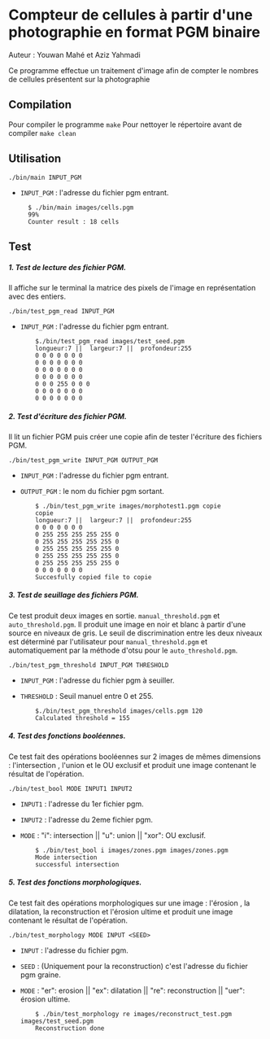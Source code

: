 # Compteur de cellules à partir d'une photographie en format PGM binaire

Auteur : Youwan Mahé et Aziz Yahmadi

Ce programme effectue un traitement d'image afin de compter le nombres de cellules présentent sur la photographie

## Compilation

Pour compiler le programme
`make`
Pour nettoyer le répertoire avant de compiler
`make clean`
## Utilisation

`./bin/main INPUT_PGM`

- `INPUT_PGM` : l'adresse du fichier pgm entrant.

        $ ./bin/main images/cells.pgm
        99%
        Counter result : 18 cells
## Test
##### 1. Test de lecture des fichier PGM.
Il affiche sur le terminal la matrice des pixels de l'image en représentation avec des entiers.

  `./bin/test_pgm_read INPUT_PGM`

  - `INPUT_PGM` : l'adresse du fichier pgm entrant.

            $./bin/test_pgm_read images/test_seed.pgm
            longueur:7 ||  largeur:7 ||  profondeur:255
            0 0 0 0 0 0 0
            0 0 0 0 0 0 0
            0 0 0 0 0 0 0
            0 0 0 0 0 0 0
            0 0 0 255 0 0 0
            0 0 0 0 0 0 0
            0 0 0 0 0 0 0

##### 2. Test d'écriture des fichier PGM.
Il lit un fichier PGM puis créer une copie afin de tester l'écriture des fichiers PGM.

  `./bin/test_pgm_write INPUT_PGM OUTPUT_PGM`

  - `INPUT_PGM` : l'adresse du fichier pgm entrant.
  - `OUTPUT_PGM` : le nom du fichier pgm sortant.

            $ ./bin/test_pgm_write images/morphotest1.pgm copie
            copie
            longueur:7 ||  largeur:7 ||  profondeur:255
            0 0 0 0 0 0 0
            0 255 255 255 255 255 0
            0 255 255 255 255 255 0
            0 255 255 255 255 255 0
            0 255 255 255 255 255 0
            0 255 255 255 255 255 0
            0 0 0 0 0 0 0
            Succesfully copied file to copie

##### 3. Test de seuillage des fichiers PGM.
Ce test produit deux images en sortie. `manual_threshold.pgm` et `auto_threshold.pgm`. Il produit une image en noir et blanc à partir d'une source en niveaux de gris. Le seuil de discrimination entre les deux niveaux est déterminé par l'utilisateur pour `manual_threshold.pgm` et automatiquement par la méthode d'otsu pour le `auto_threshold.pgm`.

  `./bin/test_pgm_threshold INPUT_PGM THRESHOLD`

  - `INPUT_PGM` : l'adresse du fichier pgm à seuiller.
  - `THRESHOLD` : Seuil manuel entre 0 et 255.

            $./bin/test_pgm_threshold images/cells.pgm 120
            Calculated threshold = 155

##### 4. Test des fonctions booléennes.
Ce test fait des opérations booléennes sur 2 images de mêmes dimensions : l'intersection , l'union et le OU exclusif et produit une image contenant le résultat de l'opération.

  `./bin/test_bool MODE INPUT1 INPUT2`

  - `INPUT1` : l'adresse du 1er fichier pgm.
  - `INPUT2` : l'adresse du 2eme fichier pgm.
  - `MODE` : "i": intersection || "u": union || "xor": OU exclusif.

            $ ./bin/test_bool i images/zones.pgm images/zones.pgm
            Mode intersection
            successful intersection

##### 5. Test des fonctions morphologiques.
Ce test fait des opérations morphologiques sur une image : l'érosion , la dilatation, la reconstruction et l'érosion ultime et produit une image contenant le résultat de l'opération.

  `./bin/test_morphology MODE INPUT <SEED>`

  - `INPUT` : l'adresse du fichier pgm.
  - `SEED` : (Uniquement pour la reconstruction) c'est l'adresse du fichier pgm graine.
  - `MODE` : "er": erosion || "ex": dilatation || "re": reconstruction || "uer": érosion ultime.

            $ ./bin/test_morphology re images/reconstruct_test.pgm images/test_seed.pgm
            Reconstruction done
            
